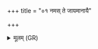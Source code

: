 +++
title = "०१ नमस् ते जायमानायै"

+++
<details><summary>मूलम् (GR)</summary>

नमस् ते जायमानायै  
जाताया उत ते नमः ।  
बालेभ्यः शफेभ्यो  
रूपायाघ्न्ये ते नमः ॥
</details>